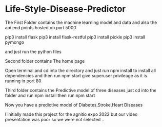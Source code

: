 # Life-Style-Disease-Predictor

The First Folder contains the machine learning model and data and also the api end points hosted on port 5000

pip3 install flask
pip3 install flask-restful
pip3 install pickle
pip3 install pymongo

and just run the python files

Second folder contains The home page

Open terminal and cd into the directory and just run npm install to install all dependencies and then run npm start
give superuser privileage as it is running in port 80


Third folder contains the  Predictive model of three diseases just cd into the folder and run
npm install
then run
npm start


Now you have a predictive model of Diabetes,Stroke,Heart Diseases



I initially made this project for the agnitio expo 2022 but our video presentation was poor so we were not selected ..
